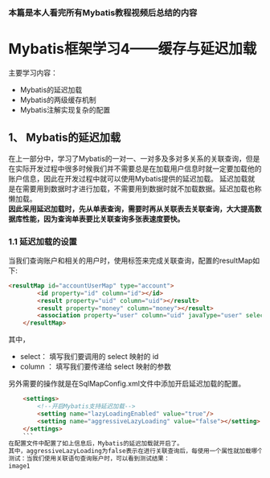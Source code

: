 ### 本篇是本人看完所有Mybatis教程视频后总结的内容
# Mybatis框架学习4——缓存与延迟加载
主要学习内容：
- Mybatis的延迟加载
- Mybatis的两级缓存机制
- Mybatis注解实现复杂的配置

## 1、	Mybatis的延迟加载
在上一部分中，学习了Mybatis的一对一、一对多及多对多关系的关联查询，但是在实际开发过程中很多时候我们并不需要总是在加载用户信息时就一定要加载他的账户信息，因此在开发过程中就可以使用Mybatis提供的延迟加载。
延迟加载就是在需要用到数据时才进行加载，不需要用到数据时就不加载数据。延迟加载也称懒加载。  
**因此采用延迟加载时，先从单表查询，需要时再从关联表去关联查询，大大提高数据库性能，因为查询单表要比关联查询多张表速度要快。**

### 1.1	延迟加载的设置
当我们查询账户和相关的用户时，使用<association>标签来完成关联查询，配置的resultMap如下:  
```html
<resultMap id="accountUserMap" type="account">
        <id property="id" column="id"></id>
        <result property="uid" column="uid"></result>
        <result property="money" column="money"></result>
        <association property="user" column="uid" javaType="user" select="com.itheima.dao.IUserDao.findById"></association>
    </resultMap>
```
其中，
- select： 填写我们要调用的 select 映射的 id  
- column ： 填写我们要传递给 select 映射的参数  

 
另外需要的操作就是在SqlMapConfig.xml文件中添加开启延迟加载的配置。  
```html
    <settings>
        <!--开启Mybatis支持延迟加载-->
        <setting name="lazyLoadingEnabled" value="true"/>
        <setting name="aggressiveLazyLoading" value="false"></setting>
    </settings>
    ```
在配置文件中配置了如上信息后，Mybatis的延迟加载就开启了。  
其中，aggressiveLazyLoading为false表示在进行关联查询后，每使用一个属性就加载哪个属性。  
测试：当我们使用关联语句查询账户时，可以看到测试结果：  
image1
